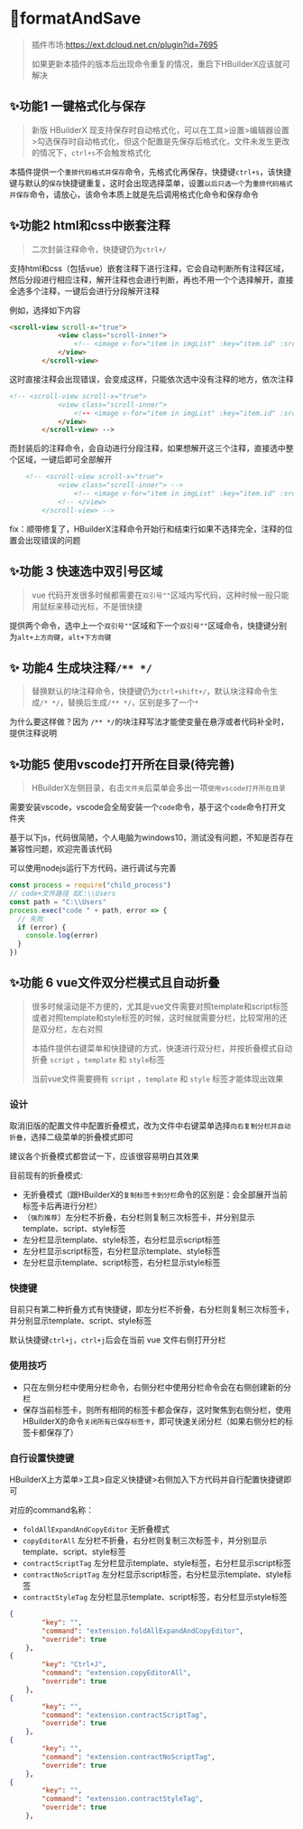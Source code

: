 # 🎉formatAndSave

> 插件市场:<https://ext.dcloud.net.cn/plugin?id=7695>
>
> 如果更新本插件的版本后出现命令重复的情况，重启下HBuilderX应该就可解决

## ✨功能1 一键格式化与保存

> 新版 HBuilderX 现支持保存时自动格式化，可以在工具>设置>编辑器设置>勾选保存时自动格式化，但这个配置是先保存后格式化，文件未发生更改的情况下，`ctrl+s`不会触发格式化

本插件提供一个`重排代码格式并保存`命令，先格式化再保存，快捷键`ctrl+s`，该快捷键与默认的`保存`快捷键重复，这时会出现选择菜单，设置`以后只选一个`为`重排代码格式并保存`命令，请放心，该命令本质上就是先后调用格式化命令和保存命令

## ✨功能2 html和css中嵌套注释

> 二次封装注释命令，快捷键仍为`ctrl+/`

支持html和css（包括vue）嵌套注释下进行注释，它会自动判断所有注释区域，然后分段进行相应注释，解开注释也会进行判断，再也不用一个个选择解开，直接全选多个注释，一键后会进行分段解开注释

例如，选择如下内容

```html
<scroll-view scroll-x="true">
			<view class="scroll-inner">
				<!-- <image v-for="item in imgList" :key="item.id" :src="item.imageUrl" mode="aspectFill"></image> -->
			</view>
		</scroll-view>
```

这时直接注释会出现错误，会变成这样，只能依次选中没有注释的地方，依次注释

```html
<!-- <scroll-view scroll-x="true">
			<view class="scroll-inner">
				<!-- <image v-for="item in imgList" :key="item.id" :src="item.imageUrl" mode="aspectFill"></image> -->
			</view>
		</scroll-view> -->
```

而封装后的注释命令，会自动进行分段注释，如果想解开这三个注释，直接选中整个区域，一键后即可全部解开

```html
	<!-- <scroll-view scroll-x="true">
			<view class="scroll-inner"> -->
				<!-- <image v-for="item in imgList" :key="item.id" :src="item.imageUrl" mode="aspectFill"></image> -->
			<!-- </view>
		</scroll-view> -->
```

fix：顺带修复了，HBuilderX注释命令开始行和结束行如果不选择完全，注释的位置会出现错误的问题

##  ✨功能 3 快速选中双引号区域

> vue 代码开发很多时候都需要在`双引号""`区域内写代码，这种时候一般只能用鼠标来移动光标，不是很快捷

提供两个命令，选中上一个`双引号""`区域和下一个`双引号""`区域命令，快捷键分别为`alt+上方向键`，`alt+下方向键`

## ✨  功能4 生成块注释`/** */`

> 替换默认的块注释命令，快捷键仍为`ctrl+shift+/`，默认块注释命令生成`/* */`，替换后生成`/** */`，区别是多了一个`*`

为什么要这样做？因为 `/** */`的块注释写法才能使变量在悬浮或者代码补全时，提供注释说明

## ✨功能5 使用vscode打开所在目录(待完善)

> HBuilderX左侧目录，右击`文件夹`后菜单会多出一项`使用vscode打开所在目录`

需要安装vscode，vscode会全局安装一个`code`命令，基于这个`code`命令打开文件夹

基于以下js，代码很简陋，个人电脑为windows10，测试没有问题，不知是否存在兼容性问题，欢迎完善该代码

可以使用nodejs运行下方代码，进行调试与完善

```js
const process = require("child_process")
// code+文件路径 如C:\\Users
const path = "C:\\Users"
process.exec("code " + path, error => {
  // 失败
  if (error) {
    console.log(error)
  }
})
```

## ✨功能 6 vue文件双分栏模式且自动折叠

> 很多时候滚动是不方便的，尤其是vue文件需要对照template和script标签或者对照template和style标签的时候，这时候就需要分栏，比较常用的还是双分栏，左右对照
>
> 本插件提供右键菜单和快捷键的方式，快速进行双分栏，并按折叠模式自动折叠 `script` ，`template` 和 `style`标签 
>
> 当前vue文件需要拥有 `script` ，`template` 和 `style` 标签才能体现出效果

### 设计

取消旧版的配置文件中配置折叠模式，改为文件中右键菜单选择`向右复制分栏并自动折叠`，选择二级菜单的折叠模式即可

建议各个折叠模式都尝试一下，应该很容易明白其效果

目前现有的折叠模式:

- 无折叠模式（跟HBuilderX的`复制标签卡到分栏`命令的区别是：会全部展开当前标签卡后再进行分栏）
- （`强烈推荐`）左分栏不折叠，右分栏则复制三次标签卡，并分别显示template、script、style标签
- 左分栏显示template、style标签，右分栏显示script标签
- 左分栏显示script标签，右分栏显示template、style标签
- 左分栏显示template、script标签，右分栏显示style标签

###  快捷键

目前只有第二种折叠方式有快捷键，即左分栏不折叠，右分栏则复制三次标签卡，并分别显示template、script、style标签

默认快捷键`ctrl+j`，`ctrl+j`后会在当前 vue 文件右侧打开分栏

### 使用技巧

- 只在左侧分栏中使用分栏命令，右侧分栏中使用分栏命令会在右侧创建新的分栏
- 保存当前标签卡，则所有相同的标签卡都会保存，这时聚焦到右侧分栏，使用HBuilderX的命令`关闭所有已保存标签卡`，即可快速关闭分栏（如果右侧分栏的标签卡都保存了）

### 自行设置快捷键

HBuilderX上方菜单>工具>自定义快捷键>右侧加入下方代码并自行配置快捷键即可

对应的command名称：

- `foldAllExpandAndCopyEditor` 无折叠模式
- `copyEditorAll` 左分栏不折叠，右分栏则复制三次标签卡，并分别显示template、script、style标签 
- `contractScriptTag` 左分栏显示template、style标签，右分栏显示script标签
- `contractNoScriptTag` 左分栏显示script标签，右分栏显示template、style标签
- `contractStyleTag` 左分栏显示template、script标签，右分栏显示style标签

```json
{
		"key": "",
		"command": "extension.foldAllExpandAndCopyEditor",
		"override": true
	},
{
		"key": "Ctrl+J",
		"command": "extension.copyEditorAll",
		"override": true
	},
{
		"key": "",
		"command": "extension.contractScriptTag",
		"override": true
	},
{
		"key": "",
		"command": "extension.contractNoScriptTag",
		"override": true
	},
{
		"key": "",
		"command": "extension.contractStyleTag",
		"override": true
	},
```
